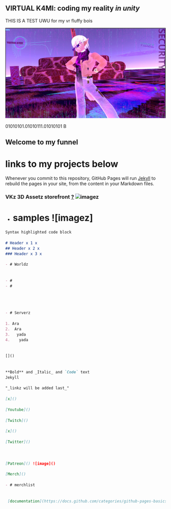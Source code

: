 ## VIRTUAL K4MI: coding my reality _in unity_

THIS IS A TEST UWU       for my vr fluffy bois
















![image](https://raw.githubusercontent.com/VIRTUAL-K4MI-CLUB/Master/gh-pages/274081922_703899790605229_7128817054304030362_n.jpg)






















01010101.01010111.01010101 B
## Welcome to my funnel

# links to my projects below



Whenever you commit to this repository, GitHub Pages will run [Jekyll](https://jekyllrb.com/) to rebuild the pages in your site, from the content in your Markdown files.


### VKz 3D Assetz storefront [?]() ![imagez]()

- # samples ![imagez]

```markdown
Syntax highlighted code block

# Header x 1 x
## Header x 2 x
### Header x 3 x

- # Worldz


- #
- #




- # Serverz

1. Ara
2.  Ara
3.   yada
4.    yada


[]()


**Bold** and _Italic_ and `Code` text
Jekyll

"_linkz will be added last_"

[x]()

[Youtube]()

[Twitch]()

[x]()

[Twitter]()



[Patreon]() ![image]()

[Merch]()

- # merchlist


 [documentation](https://docs.github.com/categories/github-pages-basics/)
